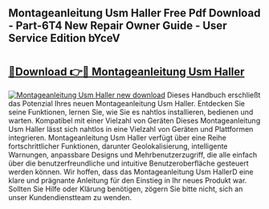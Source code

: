 ## Montageanleitung Usm Haller Free Pdf Download - Part-6T4 New Repair Owner Guide - User Service Edition bYceV

# <h2><a href="http://df8kso.blite.top/?on=Montageanleitung+Usm+Haller">🔗Download 👉🔴 Montageanleitung Usm Haller</a></h2>

[![Montageanleitung Usm Haller new download](https://i.imgur.com/lujVjoI.png)](http://df8kso.blite.top/?on=Montageanleitung+Usm+Haller)
Dieses Handbuch erschließt das Potenzial Ihres neuen Montageanleitung Usm Haller. Entdecken Sie seine Funktionen, lernen Sie, wie Sie es nahtlos installieren, bedienen und warten. Kompatibel mit einer Vielzahl von Geräten Dieses Montageanleitung Usm Haller lässt sich nahtlos in eine Vielzahl von Geräten und Plattformen integrieren. Montageanleitung Usm Haller verfügt über eine Reihe fortschrittlicher Funktionen, darunter Geolokalisierung, intelligente Warnungen, anpassbare Designs und Mehrbenutzerzugriff, die alle einfach über die benutzerfreundliche und intuitive Benutzeroberfläche gesteuert werden können. Wir hoffen, dass das Montageanleitung Usm HallerD eine klare und prägnante Anleitung für den Einstieg in Ihr neues Produkt war. Sollten Sie Hilfe oder Klärung benötigen, zögern Sie bitte nicht, sich an unser Kundendienstteam zu wenden.
